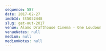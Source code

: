 ```yaml
---
sequence: 587
date: 2017-02-27
imdbId: tt5052448
slug: get-out-2017
venue: Alamo Drafthouse Cinema - One Loudoun
venueNotes: null
medium: null
mediumNotes: null
---
```

